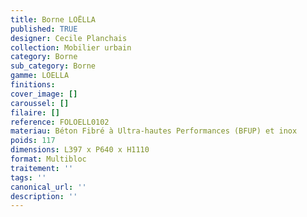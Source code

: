 ```yaml
---
title: Borne LOËLLA
published: TRUE
designer: Cecile Planchais
collection: Mobilier urbain
category: Borne
sub_category: Borne
gamme: LOELLA
finitions: 
cover_image: []
caroussel: []
filaire: []
reference: FOLOELL0102
materiau: Béton Fibré à Ultra-hautes Performances (BFUP) et inox
poids: 117
dimensions: L397 x P640 x H1110 
format: Multibloc
traitement: ''
tags: ''
canonical_url: ''
description: ''
---
```


